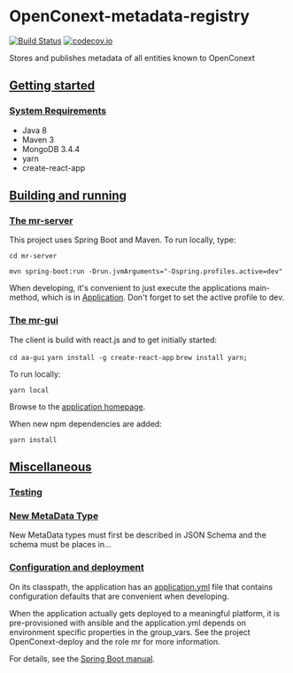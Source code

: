 # OpenConext-metadata-registry
[![Build Status](https://travis-ci.org/OpenConext/OpenConext-metadata-repository.svg)](https://travis-ci.org/OpenConext/OpenConext-metadata-repository)
[![codecov.io](https://codecov.io/github/OpenConext/OpenConext-metadata-repository/coverage.svg)](https://codecov.io/github/OpenConext/OpenConext-metadata-repository)

Stores and publishes metadata of all entities known to OpenConext

## [Getting started](#getting-started)

### [System Requirements](#system-requirements)

- Java 8
- Maven 3
- MongoDB 3.4.4
- yarn
- create-react-app

## [Building and running](#building-and-running)

### [The mr-server](#mr-server)

This project uses Spring Boot and Maven. To run locally, type:

`cd mr-server`

`mvn spring-boot:run -Drun.jvmArguments="-Dspring.profiles.active=dev"`

When developing, it's convenient to just execute the applications main-method, which is in [Application](aa-server/src/main/java/mr/Application.java). Don't forget
to set the active profile to dev.

### [The mr-gui](#mr-gui)

The client is build with react.js and to get initially started:

`cd aa-gui`
`yarn install -g create-react-app` 
`brew install yarn;`

To run locally:

`yarn local`

Browse to the [application homepage](http://localhost:8000/).

When new npm dependencies are added:

`yarn install`

## [Miscellaneous](#miscellaneous)

### [Testing](#testing)

### [New MetaData Type](#new-metadata-type)

New MetaData types must first be described in JSON Schema and the schema must be places in... 

### [Configuration and deployment](#configuration-and-deployment)

On its classpath, the application has an [application.yml](mr-server/src/main/resources/application.yml) file that
contains configuration defaults that are convenient when developing.

When the application actually gets deployed to a meaningful platform, it is pre-provisioned with ansible and the application.yml depends on
environment specific properties in the group_vars. See the project OpenConext-deploy and the role mr for more information.

For details, see the [Spring Boot manual](http://docs.spring.io/spring-boot/docs/1.2.1.RELEASE/reference/htmlsingle/).